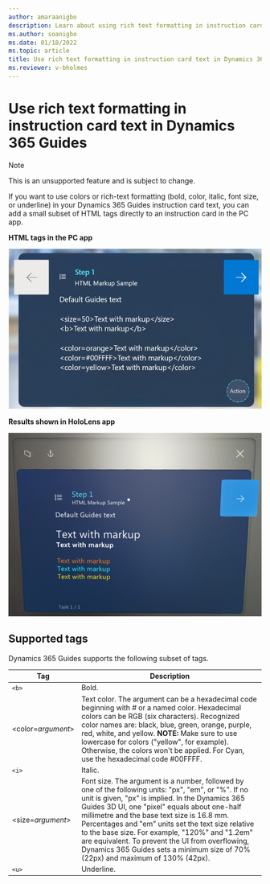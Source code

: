 ```yaml
---
author: amaraanigbo
description: Learn about using rich text formatting in instruction card text for Dynamics 365 Guides
ms.author: soanigbo
ms.date: 01/18/2022
ms.topic: article
title: Use rich text formatting in instruction card text in Dynamics 365 Guides
ms.reviewer: v-bholmes
---
```


# Use rich text formatting in instruction card text in Dynamics 365 Guides

> [!NOTE]
> This is an unsupported feature and is subject to change.

If you want to use colors or rich-text formatting (bold, color, italic, font size, or underline) in your Dynamics 365 Guides instruction card text, you can add a small subset of HTML tags directly to an instruction card in the PC app.

**HTML tags in the PC app**

![Screenshot of PC app with HTML markdown in instruction card.](media/HTML-pc-app.jpg "Screenshot of PC app with HTML markdown in instruction card")

**Results shown in HoloLens app**

![Screenshot of HoloLens app with HTML results.](media/html-hololens-app.jpg "Screenshot of HoloLens app with HTML results")

## Supported tags

Dynamics 365 Guides supports the following subset of tags.

|Tag|Description|
|--------------|---------------------------------------------------------------------------------------|
|``<b>``|Bold.|
|<color=*argument*>|Text color. The argument can be a hexadecimal code beginning with # or a named color. Hexadecimal colors can be RGB (six characters). Recognized color names are: black, blue, green, orange, purple, red, white, and yellow. **NOTE:** Make sure to use lowercase for colors ("yellow", for example). Otherwise, the colors won't be applied. For Cyan, use the hexadecimal code #00FFFF.|
|``<i>``|Italic.|
|<size=*argument*>|Font size. The argument is a number, followed by one of the following units: "px", "em", or "%". If no unit is given, "px" is implied. In the Dynamics 365 Guides 3D UI, one "pixel" equals about one-half millimetre and the base text size is 16.8 mm. Percentages and "em" units set the text size relative to the base size. For example, "120%" and "1.2em" are equivalent. To prevent the UI from overflowing, Dynamics 365 Guides sets a minimum size of 70% (22px) and maximum of 130% (42px).
|``<u>``|Underline.|
